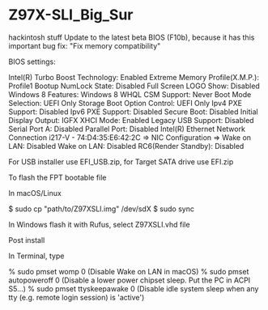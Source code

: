 # Z97X-SLI_Big_Sur
hackintosh stuff
Update to the latest beta BIOS (F10b), because it has this important bug fix: "Fix memory compatibility"

BIOS settings:

Intel(R) Turbo Boost Technology: Enabled
Extreme Memory Profile(X.M.P.): Profile1
Bootup NumLock State: Disabled
Full Screen LOGO Show: Disabled
Windows 8 Features: Windows 8 WHQL
CSM Support: Never
Boot Mode Selection: UEFI Only
Storage Boot Option Control: UEFI Only
Ipv4 PXE Support: Disabled
Ipv6 PXE Support: Disabled
Secure Boot: Disabled
Initial Display Output: IGFX
XHCI Mode: Enabled
Legacy USB Support: Disabled
Serial Port A: Disabled
Parallel Port: Disabled
Intel(R) Ethernet Network Connection i217-V - 74:D4:35:E6:42:2C => NIC Configuration => Wake on LAN: Disabled
Wake on LAN: Disabled
RC6(Render Standby): Disabled

For USB installer use EFI_USB.zip, for Target SATA drive use EFI.zip

To flash the FPT bootable file

In macOS/Linux

$ sudo cp "path/to/Z97XSLI.img" /dev/sdX
$ sudo sync

In Windows flash it with Rufus, select Z97XSLI.vhd file



Post install

In Terminal, type

% sudo pmset womp 0 (Disable Wake on LAN in macOS)
% sudo pmset autopoweroff 0 (Disable a lower power chipset sleep. Put the PC in ACPI S5...)
% sudo pmset ttyskeepawake 0 (Disable idle system sleep when any tty (e.g. remote login session) is 'active')
